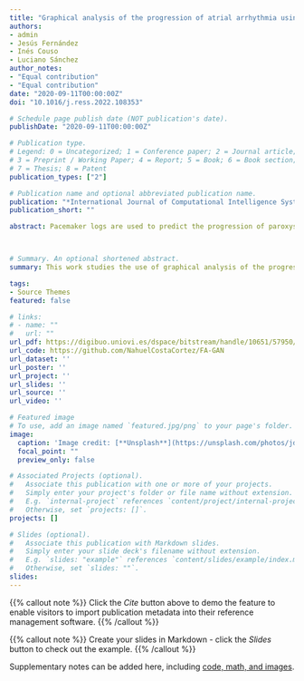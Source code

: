 ```yaml
---
title: "Graphical analysis of the progression of atrial arrhythmia using recurrent neural networks"
authors:
- admin
- Jesús Fernández
- Inés Couso
- Luciano Sánchez
author_notes:
- "Equal contribution"
- "Equal contribution"
date: "2020-09-11T00:00:00Z"
doi: "10.1016/j.ress.2022.108353"

# Schedule page publish date (NOT publication's date).
publishDate: "2020-09-11T00:00:00Z"

# Publication type.
# Legend: 0 = Uncategorized; 1 = Conference paper; 2 = Journal article;
# 3 = Preprint / Working Paper; 4 = Report; 5 = Book; 6 = Book section;
# 7 = Thesis; 8 = Patent
publication_types: ["2"]

# Publication name and optional abbreviated publication name.
publication: "*International Journal of Computational Intelligence Systems*"
publication_short: ""

abstract: Pacemaker logs are used to predict the progression of paroxysmal cardiac arrhythmia to permanent atrial fibrillation by means of different deep learning algorithms. Recurrent Neural Networks are trained on data produced by a generative model. The activations of the different nets are displayed in a graphical map that helps the specialist to gain insight into the cardiac condition. Particular attention was paid to Generative Adversarial Networks (GANs), whose discriminative elements are suited for detecting highly specific sets of arrhythmias. The performance of the map is validated with simulated data with known properties and tested with intracardiac electrograms obtained from pacemakers and defibrillator systems.



# Summary. An optional shortened abstract.
summary: This work studies the use of graphical analysis of the progression of atrial arrhythmia using recurrent neural networks.

tags:
- Source Themes
featured: false

# links:
# - name: ""
#   url: ""
url_pdf: https://digibuo.uniovi.es/dspace/bitstream/handle/10651/57950/125944871-1.pdf?sequence=1
url_code: https://github.com/NahuelCostaCortez/FA-GAN
url_dataset: ''
url_poster: ''
url_project: ''
url_slides: ''
url_source: ''
url_video: ''

# Featured image
# To use, add an image named `featured.jpg/png` to your page's folder. 
image:
  caption: 'Image credit: [**Unsplash**](https://unsplash.com/photos/jdD8gXaTZsc)'
  focal_point: ""
  preview_only: false

# Associated Projects (optional).
#   Associate this publication with one or more of your projects.
#   Simply enter your project's folder or file name without extension.
#   E.g. `internal-project` references `content/project/internal-project/index.md`.
#   Otherwise, set `projects: []`.
projects: []

# Slides (optional).
#   Associate this publication with Markdown slides.
#   Simply enter your slide deck's filename without extension.
#   E.g. `slides: "example"` references `content/slides/example/index.md`.
#   Otherwise, set `slides: ""`.
slides: 
---
```


{{% callout note %}}
Click the *Cite* button above to demo the feature to enable visitors to import publication metadata into their reference management software.
{{% /callout %}}

{{% callout note %}}
Create your slides in Markdown - click the *Slides* button to check out the example.
{{% /callout %}}

Supplementary notes can be added here, including [code, math, and images](https://wowchemy.com/docs/writing-markdown-latex/).
